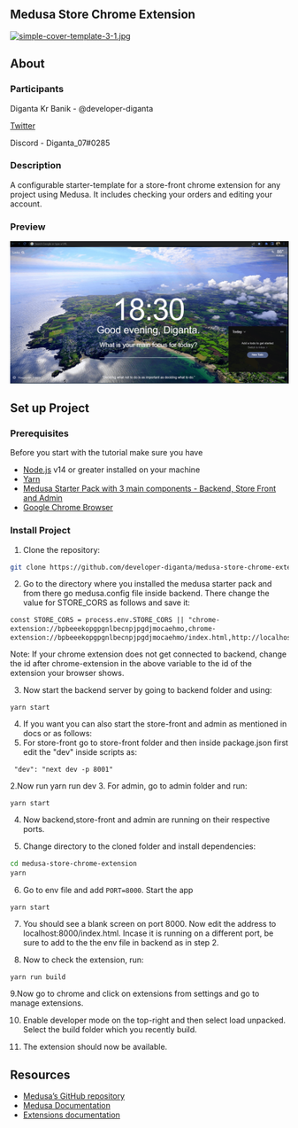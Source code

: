 

## Medusa Store Chrome Extension
[![simple-cover-template-3-1.jpg](https://i.postimg.cc/rwsvNdYN/simple-cover-template-3-1.jpg)](https://postimg.cc/XrMHVvWr)

## About

### Participants
Diganta Kr Banik - @developer-diganta

[Twitter](https://twitter.com/banik_diganta)

Discord - Diganta_07#0285

### Description

A configurable starter-template for a store-front chrome extension for any project using Medusa. It includes checking your orders and editing your account.

### Preview

![Demo](https://github.com/developer-diganta/medusa-store-chrome-extension/blob/main/MedusaDemo.gif)


## Set up Project

### Prerequisites
Before you start with the tutorial make sure you have

- [Node.js](https://nodejs.org/en/) v14 or greater installed on your machine
- [Yarn](https://yarnpkg.com/getting-started/install)
- [Medusa Starter Pack with 3 main components - Backend, Store Front and Admin](https://docs.medusajs.com/usage/create-medusa-app)
- [Google Chrome Browser]()

### Install Project

1. Clone the repository:

```bash
git clone https://github.com/developer-diganta/medusa-store-chrome-extension
```

2. Go to the directory where you installed the medusa starter pack and from there go medusa.config file inside backend. There change the value for STORE_CORS as follows and save it:
```
const STORE_CORS = process.env.STORE_CORS || "chrome-extension://bpbeeekopgpgnlbecnpjpgdjmocaehmo,chrome-extension://bpbeeekopgpgnlbecnpjpgdjmocaehmo/index.html,http://localhost:8000,http://localhost:8001";
```
Note: If your chrome extension does not get connected to backend, change the id after chrome-extension in the above variable to the id of the extension your browser shows.

3. Now start the backend server by going to backend folder and using:
```
yarn start
```

4. If you want you can also start the store-front and admin as mentioned in docs or as follows:
 1. For store-front go to store-front folder and then inside package.json first edit the "dev" inside scripts as:
```
 "dev": "next dev -p 8001"
 ```
 2.Now run yarn run dev
 3. For admin, go to admin folder and run:
```
yarn start
```
 4. Now backend,store-front and admin are running on their respective ports.

5. Change directory to the cloned folder and install dependencies:

```bash
cd medusa-store-chrome-extension
yarn
```
6.  Go to env file and add ```PORT=8000```. Start the app
```
yarn start
```
7. You should see a blank screen on port 8000. Now edit the address to localhost:8000/index.html. Incase it is running on a different port, be sure to add to the the env file in backend as in step 2.

8. Now to check the extension, run:
```
yarn run build
```
9.Now go to chrome and click on extensions from settings and go to manage extensions.

10. Enable developer mode on the top-right and then select load unpacked. Select the build folder which you recently build.

11. The extension should now be available.

## Resources
- [Medusa’s GitHub repository](https://github.com/medusajs/medusa)
- [Medusa Documentation](https://docs.medusajs.com/)
- [Extensions documentation](https://developer.chrome.com/docs/extensions/)
